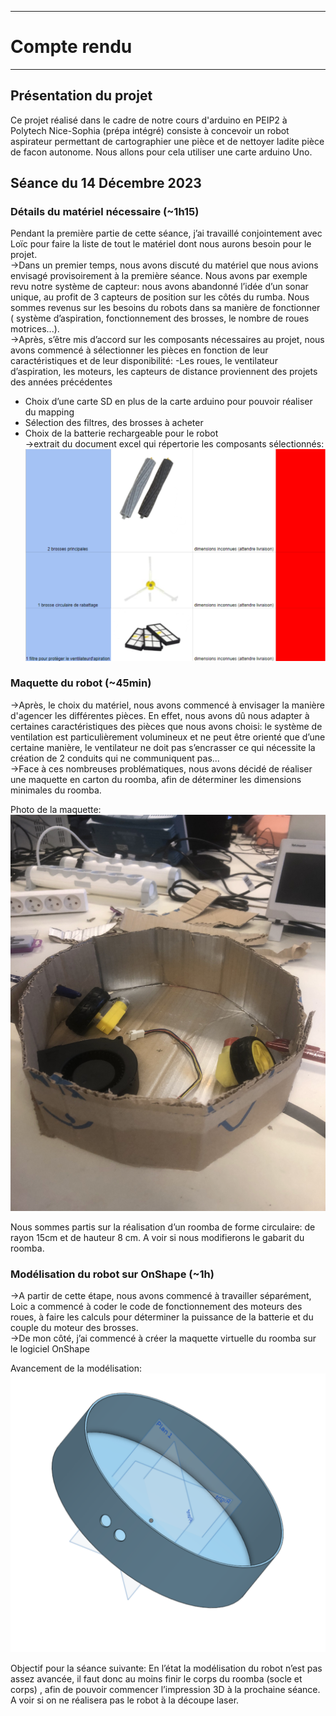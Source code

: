 *******************
# Compte rendu 
*******************
## Présentation du projet
Ce projet réalisé dans le cadre de notre cours d'arduino en PEIP2 à Polytech Nice-Sophia (prépa intégré) consiste à concevoir un robot aspirateur permettant de cartographier une pièce et de nettoyer ladite pièce de facon autonome. Nous allons pour cela utiliser une carte arduino Uno.

## Séance du 14 Décembre 2023
### Détails du matériel nécessaire (~1h15)
Pendant la première partie de cette séance, j’ai travaillé conjointement avec Loïc pour
faire la liste de tout le matériel dont nous aurons besoin pour le projet.\
→Dans un premier temps, nous avons discuté du matériel que nous avions envisagé
provisoirement à la première séance.
Nous avons par exemple revu notre système de capteur: nous avons abandonné l’idée d’un
sonar unique, au profit de 3 capteurs de position sur les côtés du rumba. Nous sommes
revenus sur les besoins du robots dans sa manière de fonctionner ( système d’aspiration,
fonctionnement des brosses, le nombre de roues motrices...).\
→Après, s’être mis d’accord sur les composants nécessaires au projet, nous avons
commencé à sélectionner les pièces en fonction de leur caractéristiques et de leur
disponibilité:
-Les roues, le ventilateur d’aspiration, les moteurs, les capteurs de distance
proviennent des projets des années précédentes
- Choix d’une carte SD en plus de la carte arduino pour pouvoir réaliser du mapping
- Sélection des filtres, des brosses à acheter
- Choix de la batterie rechargeable pour le robot\
→extrait du document excel qui répertorie les composants sélectionnés:
![](/images/20231215_211909.png)

### Maquette du robot (~45min)
→Après, le choix du matériel, nous avons commencé à envisager la manière
d'agencer les différentes pièces.
En effet, nous avons dû nous adapter à certaines caractéristiques des pièces que
nous avons choisi: le système de ventilation est particulièrement volumineux et ne peut être
orienté que d’une certaine manière, le ventilateur ne doit pas s’encrasser ce qui nécessite la
création de 2 conduits qui ne communiquent pas...\
→Face à ces nombreuses problématiques, nous avons décidé de réaliser une maquette en
carton du roomba, afin de déterminer les dimensions minimales du roomba.

Photo de la maquette:
![](/images/20231215_211900.png)

Nous sommes partis sur la réalisation d’un roomba de forme circulaire: de rayon 15cm et
de hauteur 8 cm. A voir si nous modifierons le gabarit du roomba.

### Modélisation du robot sur OnShape (~1h)
→A partir de cette étape, nous avons commencé à travailler séparément, Loic a
commencé à coder le code de fonctionnement des moteurs des roues, à faire les calculs
pour déterminer la puissance de la batterie et du couple du moteur des brosses.\
→De mon côté, j’ai commencé à créer la maquette virtuelle du roomba sur le logiciel
OnShape

Avancement de la modélisation:
![](/images/20231215_211850.png)

Objectif pour la séance suivante: En l’état la modélisation du robot n’est pas assez
avancée, il faut donc au moins finir le corps du roomba (socle et corps) , afin de pouvoir
commencer l’impression 3D à la prochaine séance. A voir si on ne réalisera pas le robot à
la découpe laser.